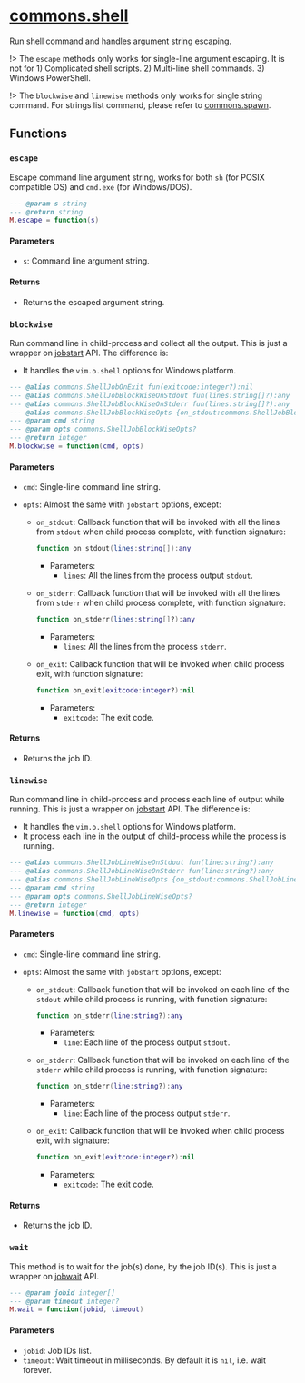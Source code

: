 # [commons.shell](https://github.com/linrongbin16/commons.nvim/blob/main/lua/commons/shell.lua)

Run shell command and handles argument string escaping.

!> The `escape` methods only works for single-line argument escaping. It is not for 1) Complicated shell scripts. 2) Multi-line shell commands. 3) Windows PowerShell.

!> The `blockwise` and `linewise` methods only works for single string command. For strings list command, please refer to [commons.spawn](commons_spawn.md).

## Functions

### `escape`

Escape command line argument string, works for both `sh` (for POSIX compatible OS) and `cmd.exe` (for Windows/DOS).

```lua
--- @param s string
--- @return string
M.escape = function(s)
```

#### Parameters

- `s`: Command line argument string.

#### Returns

- Returns the escaped argument string.

### `blockwise`

Run command line in child-process and collect all the output. This is just a wrapper on [jobstart](<https://neovim.io/doc/user/builtin.html#jobstart()>) API. The difference is:

- It handles the `vim.o.shell` options for Windows platform.

```lua
--- @alias commons.ShellJobOnExit fun(exitcode:integer?):nil
--- @alias commons.ShellJobBlockWiseOnStdout fun(lines:string[]?):any
--- @alias commons.ShellJobBlockWiseOnStderr fun(lines:string[]?):any
--- @alias commons.ShellJobBlockWiseOpts {on_stdout:commons.ShellJobBlockWiseOnStdout,on_stderr:commons.ShellJobBlockWiseOnStderr?,on_exit:commons.ShellJobOnExit?,[string]:any}
--- @param cmd string
--- @param opts commons.ShellJobBlockWiseOpts?
--- @return integer
M.blockwise = function(cmd, opts)
```

#### Parameters

- `cmd`: Single-line command line string.
- `opts`: Almost the same with `jobstart` options, except:

  - `on_stdout`: Callback function that will be invoked with all the lines from `stdout` when child process complete, with function signature:

    ```lua
    function on_stdout(lines:string[]):any
    ```

    - Parameters:
      - `lines`: All the lines from the process output `stdout`.

  - `on_stderr`: Callback function that will be invoked with all the lines from `stderr` when child process complete, with function signature:

    ```lua
    function on_stderr(lines:string[]?):any
    ```

    - Parameters:
      - `lines`: All the lines from the process `stderr`.

  - `on_exit`: Callback function that will be invoked when child process exit, with function signature:

    ```lua
    function on_exit(exitcode:integer?):nil
    ```

    - Parameters:
      - `exitcode`: The exit code.

#### Returns

- Returns the job ID.

### `linewise`

Run command line in child-process and process each line of output while running. This is just a wrapper on [jobstart](<https://neovim.io/doc/user/builtin.html#jobstart()>) API. The difference is:

- It handles the `vim.o.shell` options for Windows platform.
- It process each line in the output of child-process while the process is running.

```lua
--- @alias commons.ShellJobLineWiseOnStdout fun(line:string?):any
--- @alias commons.ShellJobLineWiseOnStderr fun(line:string?):any
--- @alias commons.ShellJobLineWiseOpts {on_stdout:commons.ShellJobLineWiseOnStdout,on_stderr:commons.ShellJobLineWiseOnStderr?,on_exit:commons.ShellJobOnExit?,[string]:any}
--- @param cmd string
--- @param opts commons.ShellJobLineWiseOpts?
--- @return integer
M.linewise = function(cmd, opts)
```

#### Parameters

- `cmd`: Single-line command line string.
- `opts`: Almost the same with `jobstart` options, except:

  - `on_stdout`: Callback function that will be invoked on each line of the `stdout` while child process is running, with function signature:

    ```lua
    function on_stderr(line:string?):any
    ```

    - Parameters:
      - `line`: Each line of the process output `stdout`.

  - `on_stderr`: Callback function that will be invoked on each line of the `stderr` while child process is running, with function signature:

    ```lua
    function on_stderr(line:string?):any
    ```

    - Parameters:
      - `line`: Each line of the process output `stderr`.

  - `on_exit`: Callback function that will be invoked when child process exit, with signature:

    ```lua
    function on_exit(exitcode:integer?):nil
    ```

    - Parameters:
      - `exitcode`: The exit code.

#### Returns

- Returns the job ID.

### `wait`

This method is to wait for the job(s) done, by the job ID(s). This is just a wrapper on [jobwait](<https://neovim.io/doc/user/builtin.html#jobwait()>) API.

```lua
--- @param jobid integer[]
--- @param timeout integer?
M.wait = function(jobid, timeout)
```

#### Parameters

- `jobid`: Job IDs list.
- `timeout`: Wait timeout in milliseconds. By default it is `nil`, i.e. wait forever.
